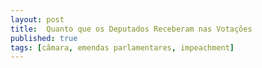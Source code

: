 ```yaml
---
layout: post
title:  Quanto que os Deputados Receberam nas Votações
published: true
tags: [câmara, emendas parlamentares, impeachment]
---
```







<!--html_preserve--><div id="htmlwidget-b3a7cbcbf56327084971" style="width:100%;height:auto;" class="datatables html-widget"></div>
<script type="application/json" data-for="htmlwidget-b3a7cbcbf56327084971">{"x":{"filter":"none","data":[["Abstenção","NÃO","presidente","SIM"],[1599530.4,1311391.7,290048.8,1741759.8],[6832975.3,6526953.3,3589900,6236193.2]],"container":"<table class=\"display\">\n  <thead>\n    <tr>\n      <th>Voto Temer<\/th>\n      <th>Emendas Pagas (R$)<\/th>\n      <th>Emendas Prometidas (R$)<\/th>\n    <\/tr>\n  <\/thead>\n<\/table>","options":{"paging":false,"info":false,"searching":false,"columnDefs":[{"className":"dt-right","targets":[1,2]}],"order":[],"autoWidth":false,"orderClasses":false,"rowCallback":"function(row, data) {\nDTWidget.formatCurrency(this, row, data, 2, '', 2, 3, ',', '.', true);\nDTWidget.formatCurrency(this, row, data, 1, '', 2, 3, ',', '.', true);\n}"}},"evals":["options.rowCallback"],"jsHooks":[]}</script><!--/html_preserve-->

<!--html_preserve--><div id="htmlwidget-a53bf7dc64033dd386af" style="width:100%;height:auto;" class="datatables html-widget"></div>
<script type="application/json" data-for="htmlwidget-a53bf7dc64033dd386af">{"x":{"filter":"none","data":[["Abstenção","Ausente","NÃO","Não estava no cargo","SIM"],[1054192.7,576356.5,1593813.4,506609.7,1537771.2],[8200981.7,10159577,6293421.3,5590166.5,6441026.1]],"container":"<table class=\"display\">\n  <thead>\n    <tr>\n      <th>Voto Dilma<\/th>\n      <th>Emendas Pagas (R$)<\/th>\n      <th>Emendas Prometidas (R$)<\/th>\n    <\/tr>\n  <\/thead>\n<\/table>","options":{"paging":false,"info":false,"searching":false,"columnDefs":[{"className":"dt-right","targets":[1,2]}],"order":[],"autoWidth":false,"orderClasses":false,"rowCallback":"function(row, data) {\nDTWidget.formatCurrency(this, row, data, 2, '', 2, 3, ',', '.', true);\nDTWidget.formatCurrency(this, row, data, 1, '', 2, 3, ',', '.', true);\n}"}},"evals":["options.rowCallback"],"jsHooks":[]}</script><!--/html_preserve-->

